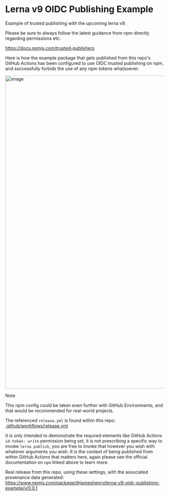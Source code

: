 # Lerna v9 OIDC Publishing Example

Example of trusted publishing with the upcoming lerna v9.

Please be sure to always follow the latest guidance from npm directly regarding permissions etc:

https://docs.npmjs.com/trusted-publishers

Here is how the example package that gets published from this repo's GitHub Actions has been configured to use OIDC trusted publishing on npm, and successfully forbids the use of any npm tokens whatsoever:

<img width="1153" height="994" alt="image" src="https://github.com/user-attachments/assets/a78f81f7-3e1f-40de-8dad-16e2f80e90d9" />

<br>

> [!NOTE]
> This npm config could be taken even further with GitHub Environments, and that would be recommended for real-world projects.

The referenced `release.yml` is found within this repo: [.github/workflows/release.yml](.github/workflows/release.yml)

It is only intended to demonstrate the required elements like GitHub Actions `id-token: write` permission being set, it is not prescribing a specific way to invoke `lerna publish`, you are free to invoke that however you wish with whatever arguments you wish. It is the context of being published from within GitHub Actions that matters here, again please see the official documentation on `npm` linked above to learn more.

Real release from this repo, using these settings, with the associated provenance data generated: https://www.npmjs.com/package/@jameshenry/lerna-v9-oidc-publishing-example/v/0.0.1
